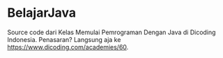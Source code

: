 # BelajarJava
Source code dari Kelas Memulai Pemrograman Dengan Java di Dicoding Indonesia.
Penasaran? Langsung aja ke https://www.dicoding.com/academies/60.
